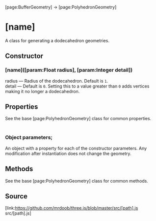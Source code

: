 [page:BufferGeometry] → [page:PolyhedronGeometry]

# [name]

A class for generating a dodecahedron geometries.

## Constructor

### [name]([param:Float radius], [param:Integer detail])

radius — Radius of the dodecahedron. Default is `1`.  
detail — Default is `0`. Setting this to a value greater than `0` adds
vertices making it no longer a dodecahedron.

## Properties

See the base [page:PolyhedronGeometry] class for common properties.

### <br/> Object parameters; <br/>

An object with a property for each of the constructor parameters. Any
modification after instantiation does not change the geometry.

## Methods

See the base [page:PolyhedronGeometry] class for common methods.

## Source

[link:https://github.com/mrdoob/three.js/blob/master/src/[path].js
src/[path].js]

